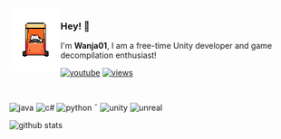 <img align="left" src="https://raw.githubusercontent.com/Wanja01YT/Wanja01YT/main/cungadero3.gif">

### Hey! 👋
I'm **Wanja01**, I am a free-time Unity developer and game decompilation enthusiast!

[![youtube](https://img.shields.io/badge/YouTube-%23FF0000.svg?style=flat&logo=youtube&logoColor=white&)](https://www.youtube.com/@DastaliVseDS)
[![views](https://komarev.com/ghpvc/?username=wanja01yt&style=flat&color=313131&label=views&abbreviated=true)](https://github.com/wanja01yt)

<br>

![java](https://img.shields.io/badge/java-%23ED8B00.svg?style=flat&logo=openjdk&logoColor=white) ![c#](https://img.shields.io/badge/c%23-%23239120.svg?style=flat&logo=csharp&logoColor=white) ![python](https://img.shields.io/badge/python-3670A0?style=flat&logo=python&logoColor=ffdd54) ¯ ![unity](https://img.shields.io/badge/unity-%23000000.svg?style=flat&logo=unity&logoColor=white) ![unreal](https://img.shields.io/badge/unreal-373737?logo=unrealengine&logoColor=white)


![github stats](https://github-readme-stats.vercel.app/api?username=wanja01yt&show_icons=true)

